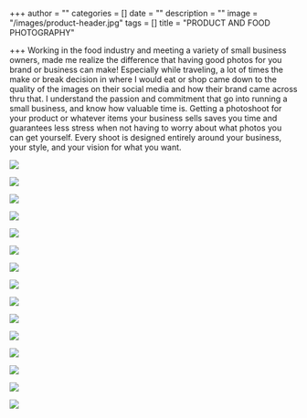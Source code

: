 +++
author = ""
categories = []
date = ""
description = ""
image = "/images/product-header.jpg"
tags = []
title = "PRODUCT AND FOOD PHOTOGRAPHY"

+++
Working in the food industry and meeting a variety of small business owners, made me realize the difference that having good photos for you brand or business can make!   Especially while traveling, a lot of times the make or break decision in where I would eat or shop came down to the quality of the images on their social media and how their brand came across thru that. I understand the passion and commitment that go into running a small business, and know how valuable time is.  Getting a photoshoot for your product or whatever items your business sells saves you time and guarantees less stress when not having to worry about what photos you can get yourself.   Every shoot is designed entirely around your business, your style, and your vision for what you want.

![](/images/lemon-tarts-bakery-tampa-branding2.jpg)

![](/images/cake-bakery-branding-photos-tampa2.jpg)

![](/images/macaraons-european-french-branding-tampa.jpg)

![](/images/lemon-tarts-bakery-tampa-branding.jpg)

![](/images/cake-bakery-branding-photos-tampa.jpg)

![](/images/cake-branding-restaurant-bakery-branding-tampa.jpg)

![](/images/copper-ashtray-branding-product-photos.jpg)

![](/images/copper-ashtray-branding-product-photos-tampa.jpg)

![](/images/drinks-lemonade-restaurant-branding-tampa.jpg)

![](/images/wrap-lunch-branding-restaurant-tampa.jpg)

![](/images/chocolate-cookie-bakery-branding-tampa.jpg)

![](/images/cafe-restaurant-branding-tampa.jpg)

![](/images/restaurant-cafe-branding-tampa.jpg)

![](/images/smoothies-cafe-restaurant-branding-tampa.jpg)

![](/images/ice-cream-restaurant-branding-photos-tampa.jpg)